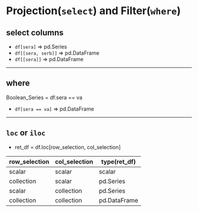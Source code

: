 # Projection(`select`) and Filter(`where`)

## select columns
* `df[sera]` => pd.Series
* `df[[sera, serb]]` => pd.DataFrame
* `df[[sera]]` => pd.DataFrame

---

## where
Boolean_Series = df.sera == va
* `df[sera == va]` => pd.DataFrame

---

## `loc` or `iloc`
* ret_df = df.loc[row_selection, col_selection] 

row_selection | col_selection | type(ret_df)
---|---|---
scalar | scalar | scalar
collection | scalar | pd.Series
scalar | collection | pd.Series
collection | collection | pd.DataFrame

